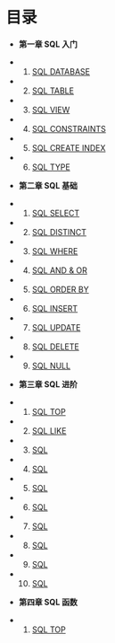 目录
===
* **第一章 SQL 入门**
 - 01. [SQL DATABASE](book/Chapter01/01-db.md)
 - 02. [SQL TABLE](book/Chapter01/02-table.md)
 - 03. [SQL VIEW](book/Chapter01/03-view.md)
 - 04. [SQL CONSTRAINTS](book/Chapter01/04-constraints.md)
 - 05. [SQL CREATE INDEX](book/Chapter01/05-create-index.md)
 - 06. [SQL TYPE](book/Chapter01/06-type.md)
* **第二章 SQL 基础**
 - 01. [SQL SELECT](book/Chapter02/02-select.md)
 - 02. [SQL DISTINCT](book/Chapter02/03-distinct.md)
 - 03. [SQL WHERE](book/Chapter02/04-where.md)
 - 04. [SQL AND & OR](book/Chapter02/05-and-or.md)
 - 05. [SQL ORDER BY](book/Chapter02/06-order-by.md)
 - 06. [SQL INSERT](book/Chapter02/07-insert-into.md)
 - 07. [SQL UPDATE](book/Chapter02/08-update.md)
 - 08. [SQL DELETE](book/Chapter02/08-delete.md)
 - 09. [SQL NULL](book/Chapter02/09-null.md)
* **第三章 SQL 进阶**
 - 01. [SQL TOP](book/Chapter03/01-limit-top.md)
 - 02. [SQL LIKE](book/Chapter03/02-like.md)
 - 03. [SQL ](book/Chapter03/03-in.md)
 - 04. [SQL ](book/Chapter03/04-between-and.md)
 - 05. [SQL ](book/Chapter03/05-as.md)
 - 06. [SQL ](book/Chapter03/06-join.md)
 - 07. [SQL ](book/Chapter03/07-union.md)
 - 08. [SQL ](book/Chapter03/08-select-into.md)
 - 09. [SQL ](book/Chapter03/09-intersect.md)
 - 10. [SQL ](book/Chapter03/10-except.md)
* **第四章 SQL 函数**
 - 01. [SQL TOP](book/Chapter04/01-avg.md)
